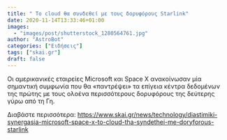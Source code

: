 ```yaml
---
title: " Το cloud θα συνδεθεί με τους δορυφόρους Starlink"
date: 2020-11-14T13:33:46+01:00
images:
  - "images/post/shutterstock_1280564761.jpg"
author: "AstroBot"
categories: ["Ειδήσεις"]
tags: ["skai.gr"]
draft: false
---
```


Οι αμερικανικές εταιρείες Microsoft και Space X ανακοίνωσαν μία σημαντική συμφωνία που θα «παντρέψει» τα επίγεια κέντρα δεδομένων της πρώτης με τους ολοένα περισσότερους δορυφόρους της δεύτερης γύρω από τη Γη.

Διαβάστε περισσότερα: https://www.skai.gr/news/technology/diastimiki-synergasia-microsoft-space-x-to-cloud-tha-syndethei-me-doryforous-starlink
